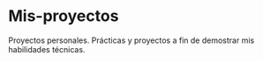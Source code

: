 # Mis-proyectos
Proyectos personales. Prácticas y proyectos a fin de demostrar mis habilidades técnicas.
